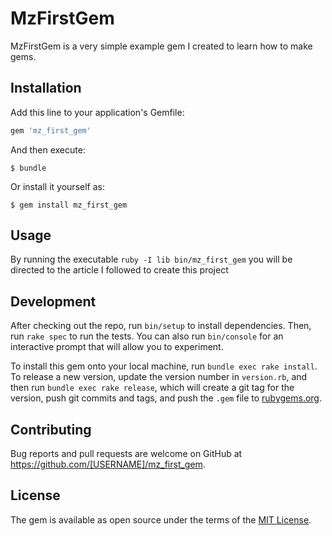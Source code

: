 # MzFirstGem

MzFirstGem is a very simple example gem I created to learn how to make gems.

## Installation

Add this line to your application's Gemfile:

```ruby
gem 'mz_first_gem'
```

And then execute:

    $ bundle

Or install it yourself as:

    $ gem install mz_first_gem

## Usage

By running the executable `ruby -I lib bin/mz_first_gem` you will be directed to the article I followed to create this project

## Development

After checking out the repo, run `bin/setup` to install dependencies. Then, run `rake spec` to run the tests. You can also run `bin/console` for an interactive prompt that will allow you to experiment.

To install this gem onto your local machine, run `bundle exec rake install`. To release a new version, update the version number in `version.rb`, and then run `bundle exec rake release`, which will create a git tag for the version, push git commits and tags, and push the `.gem` file to [rubygems.org](https://rubygems.org).

## Contributing

Bug reports and pull requests are welcome on GitHub at https://github.com/[USERNAME]/mz_first_gem.

## License

The gem is available as open source under the terms of the [MIT License](https://opensource.org/licenses/MIT).
